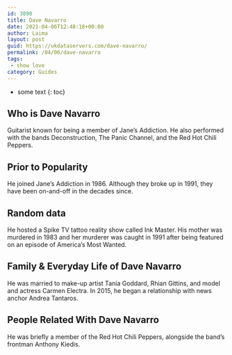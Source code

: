 ```yaml
---
id: 3890
title: Dave Navarro
date: 2021-04-06T12:48:18+00:00
author: Laima
layout: post
guid: https://ukdataservers.com/dave-navarro/
permalink: /04/06/dave-navarro
tags:
 - show love
category: Guides
---
```


* some text
{: toc}


## Who is Dave Navarro
                  
                  
                  
Guitarist known for being a member of Jane&#8217;s Addiction. He also performed with the bands Deconstruction, The Panic Channel, and the Red Hot Chili Peppers.
                  
              
            
              
            
                
                
                
## Prior to Popularity
                  
                  
                  
He joined Jane&#8217;s Addiction in 1986. Although they broke up in 1991, they have been on-and-off in the decades since.
                  
              
            
              
            
                
                
                
## Random data
                  
                  
                  
He hosted a Spike TV tattoo reality show called Ink Master. His mother was murdered in 1983 and her murderer was caught in 1991 after being featured on an episode of America&#8217;s Most Wanted.
                  
              
            
              
            
                
                
                
## Family & Everyday Life of Dave Navarro
                  
                  
                  
He was married to make-up artist Tania Goddard, Rhian Gittins, and model and actress Carmen Electra. In 2015, he began a relationship with news anchor Andrea Tantaros.
                  
              
            
              
            
                
                
                
## People Related With Dave Navarro
                  
                  
                  
He was briefly a member of the Red Hot Chili Peppers, alongside the band&#8217;s frontman Anthony Kiedis.
                  
              
            
              
            
                
              
            
              
              
            
            
              
            
          
          
          